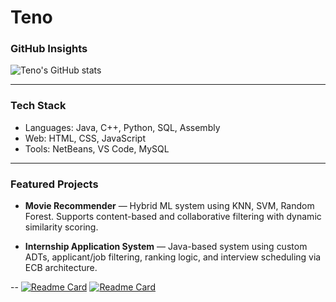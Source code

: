 # Teno 

### GitHub Insights

![Teno's GitHub stats](https://github-readme-stats.vercel.app/api?username=doopii&show_icons=true&theme=merko)

---

### Tech Stack

- Languages: Java, C++, Python, SQL, Assembly  
- Web: HTML, CSS, JavaScript  
- Tools: NetBeans, VS Code, MySQL  

---

### Featured Projects

- **Movie Recommender** — Hybrid ML system using KNN, SVM, Random Forest. Supports content-based and collaborative filtering with dynamic similarity scoring.

- **Internship Application System** — Java-based system using custom ADTs, applicant/job filtering, ranking logic, and interview scheduling via ECB architecture.

--
[![Readme Card](https://github-readme-stats.vercel.app/api/pin/?username=doopii&repo=movie-recommender&theme=merko)](https://github.com/doopii/movie-recommender)
[![Readme Card](https://github-readme-stats.vercel.app/api/pin/?username=doopii&repo=Internship-Application-Program&theme=merko)](https://github.com/doopii/Internship-Application-Program)
